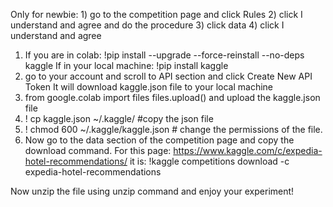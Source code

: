 Only for newbie:
	1) go to the competition page and click Rules
	2) click I understand and agree and do the procedure
	3) click data
	4) click I understand and agree
1) If you are in colab:
	!pip install --upgrade --force-reinstall --no-deps kaggle
   If in your local machine:
    !pip install kaggle
2) go to your account and scroll to API section and click Create New API Token
	It will download kaggle.json file to your local machine
3) from google.colab import files
  files.upload()
  and upload the kaggle.json file
4) ! cp kaggle.json ~/.kaggle/ #copy the json file 
5) ! chmod 600 ~/.kaggle/kaggle.json # change the permissions of the file.
6) Now go to the data section of the competition page and copy the download command. 
	For this page: https://www.kaggle.com/c/expedia-hotel-recommendations/ 
	it is:
	!kaggle competitions download -c expedia-hotel-recommendations

Now unzip the file using unzip command and enjoy your experiment!